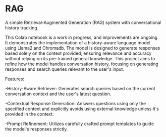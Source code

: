# RAG
A simple Retrieval-Augmented Generation (RAG) system with conversational history tracking.

This Colab notebook is a work in progress, and improvements are ongoing. It demonstrates the implementation of a history-aware language model using Llama2 and Chromadb. The model is designed to generate responses based solely on the context provided, ensuring relevance and accuracy without relying on its pre-trained general knowledge. This project aims to refine how the model handles conversation history, focusing on generating responses and search queries relevant to the user's input.

Features:

-History-Aware Retriever: Generates search queries based on the current conversation context and the user's latest question.

-Contextual Response Generation: Answers questions using only the specified context and explicitly avoids using external knowledge unless it's provided in the context.

-Prompt Refinement: Utilizes carefully crafted prompt templates to guide the model's responses strictly.
